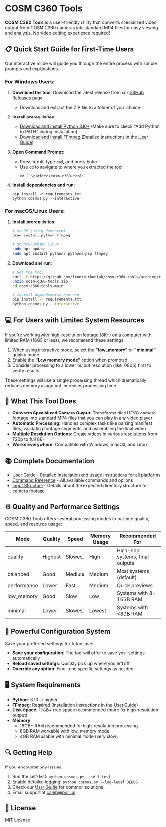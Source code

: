 # COSM C360 Tools

**COSM C360 Tools** is a user-friendly utility that converts specialized video output from COSM C360 cameras into standard MP4 files for easy viewing and analysis. No video editing experience required!

## 📋 Quick Start Guide for First-Time Users

Our interactive mode will guide you through the entire process with simple prompts and explanations.

### For Windows Users:

1. **Download the tool**: Download the latest release from our [GitHub Releases page](https://github.com/frontierkodiak/cosm-c360-tools/releases)
   - Download and extract the ZIP file to a folder of your choice

2. **Install prerequisites**:
   - [Download and install Python 3.10+](https://www.python.org/downloads/) (Make sure to check "Add Python to PATH" during installation)
   - [Download and install FFmpeg](https://ffmpeg.org/download.html) (Detailed instructions in the [User Guide](docs/USER_GUIDE.md#step-2-install-ffmpeg))

3. **Open Command Prompt**: 
   - Press `Win+R`, type `cmd`, and press Enter
   - Use `cd` to navigate to where you extracted the tool:
     ```
     cd C:\path\to\cosm-c360-tools
     ```

4. **Install dependencies and run**:
   ```
   pip install -r requirements.txt
   python cosmos.py --interactive
   ```

### For macOS/Linux Users:

1. **Install prerequisites**:
   ```bash
   # macOS (using Homebrew)
   brew install python ffmpeg

   # Ubuntu/Debian Linux
   sudo apt update
   sudo apt install python3 python3-pip ffmpeg
   ```

2. **Download and run**:
   ```bash
   # Get the tool
   curl -L https://github.com/frontierkodiak/cosm-c360-tools/archive/refs/heads/main.zip -o cosm-c360-tools.zip
   unzip cosm-c360-tools.zip
   cd cosm-c360-tools-main

   # Install dependencies and run
   pip install -r requirements.txt
   python cosmos.py --interactive
   ```

## 💻 For Users with Limited System Resources

If you're working with high-resolution footage (8K+) on a computer with limited RAM (16GB or less), we recommend these settings:

1. When using interactive mode, select the **"low_memory"** or **"minimal"** quality mode
2. Enable the **"Low memory mode"** option when prompted
3. Consider processing to a lower output resolution (like 1080p) first to verify results

These settings will use a single processing thread which dramatically reduces memory usage but increases processing time.

## 🎥 What This Tool Does

- **Converts Specialized Camera Output**: Transforms tiled HEVC camera footage into standard MP4 files that you can play in any video player
- **Automatic Processing**: Handles complex tasks like parsing manifest files, validating footage segments, and assembling the final video
- **Multiple Resolution Options**: Create videos in various resolutions from 720p to full 8K+
- **Works Everywhere**: Compatible with Windows, macOS, and Linux

## 📚 Complete Documentation

- [User Guide](docs/USER_GUIDE.md) - Detailed installation and usage instructions for all platforms
- [Command Reference](docs/COMMAND_REFERENCE.md) - All available commands and options
- [Input Structure](docs/INPUT_STRUCTURE.md) - Details about the expected directory structure for camera footage

## ⚙️ Quality and Performance Settings

COSM C360 Tools offers several processing modes to balance quality, speed, and resource usage:

| Mode | Quality | Speed | Memory Usage | Recommended For |
|------|---------|-------|--------------|----------------|
| quality | Highest | Slowest | High | High-end systems, final outputs |
| balanced | Good | Medium | Medium | Most systems (default) |
| performance | Lower | Fast | Medium | Quick previews |
| low_memory | Good | Slow | Low | Systems with 8-16GB RAM |
| minimal | Lower | Slowest | Lowest | Systems with <8GB RAM |

## 🧰 Powerful Configuration System

Save your preferred settings for future use:
- **Save your configuration**: The tool will offer to save your settings automatically
- **Reload saved settings**: Quickly pick up where you left off
- **Override any option**: Fine-tune specific settings as needed

## 🖥️ System Requirements

- **Python**: 3.10 or higher
- **FFmpeg**: Required (installation instructions in the [User Guide](docs/USER_GUIDE.md))
- **Disk Space**: 10GB+ free space recommended (more for high-resolution output)
- **Memory**: 
  - 16GB+ RAM recommended for high-resolution processing
  - 8GB RAM workable with low_memory mode
  - 4GB RAM usable with minimal mode (very slow)

## 🔍 Getting Help

If you encounter any issues:
1. Run the self-test: `python cosmos.py --self-test`
2. Enable detailed logging: `python cosmos.py --log-level DEBUG`
3. Check our [User Guide](docs/USER_GUIDE.md#troubleshooting) for common solutions
4. Email support at [caleb@polli.ai](mailto:caleb@polli.ai)

## 📜 License

[MIT License](LICENSE)